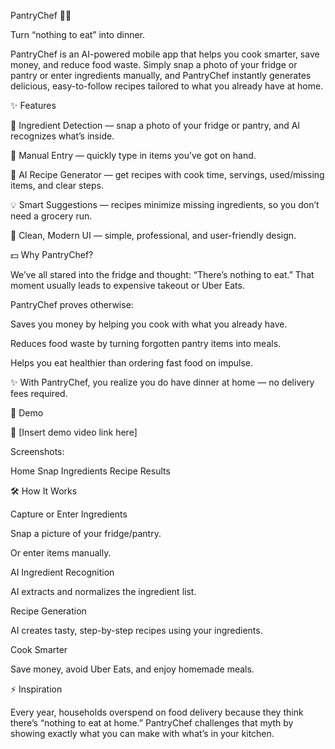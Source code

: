 PantryChef 🍳🤖

Turn “nothing to eat” into dinner.

PantryChef is an AI-powered mobile app that helps you cook smarter, save money, and reduce food waste. Simply snap a photo of your fridge or pantry or enter ingredients manually, and PantryChef instantly generates delicious, easy-to-follow recipes tailored to what you already have at home.

✨ Features

📸 Ingredient Detection — snap a photo of your fridge or pantry, and AI recognizes what’s inside.

📝 Manual Entry — quickly type in items you’ve got on hand.

🍝 AI Recipe Generator — get recipes with cook time, servings, used/missing items, and clear steps.

💡 Smart Suggestions — recipes minimize missing ingredients, so you don’t need a grocery run.

🎨 Clean, Modern UI — simple, professional, and user-friendly design.

💵 Why PantryChef?

We’ve all stared into the fridge and thought: “There’s nothing to eat.”
That moment usually leads to expensive takeout or Uber Eats.

PantryChef proves otherwise:

Saves you money by helping you cook with what you already have.

Reduces food waste by turning forgotten pantry items into meals.

Helps you eat healthier than ordering fast food on impulse.

✨ With PantryChef, you realize you do have dinner at home — no delivery fees required.

🚀 Demo

🎥 [Insert demo video link here]

Screenshots:

Home	Snap Ingredients	Recipe Results

	
	
🛠️ How It Works

Capture or Enter Ingredients

Snap a picture of your fridge/pantry.

Or enter items manually.

AI Ingredient Recognition

AI extracts and normalizes the ingredient list.

Recipe Generation

AI creates tasty, step-by-step recipes using your ingredients.

Cook Smarter

Save money, avoid Uber Eats, and enjoy homemade meals.

⚡ Inspiration

Every year, households overspend on food delivery because they think there’s “nothing to eat at home.” PantryChef challenges that myth by showing exactly what you can make with what’s in your kitchen.
